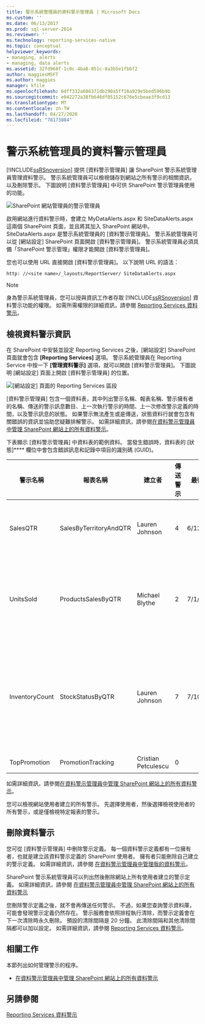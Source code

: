 ```yaml
---
title: 警示系統管理員的資料警示管理員 | Microsoft Docs
ms.custom: ''
ms.date: 06/13/2017
ms.prod: sql-server-2014
ms.reviewer: ''
ms.technology: reporting-services-native
ms.topic: conceptual
helpviewer_keywords:
- managing, alerts
- managing, data alerts
ms.assetid: 32fd968f-1c0c-4ba8-851c-8a3b5e1fbbf2
author: maggiesMSFT
ms.author: maggies
manager: kfile
ms.openlocfilehash: 6dff332a686371db290a5ff16a929e5bed596b9b
ms.sourcegitcommit: e042272a38fb646df05152c676e5cbeae3f9cd13
ms.translationtype: MT
ms.contentlocale: zh-TW
ms.lasthandoff: 04/27/2020
ms.locfileid: "78173884"
---
```

# <a name="data-alert-manager-for-alerting-administrators"></a>警示系統管理員的資料警示管理員
  [!INCLUDE[ssRSnoversion](../includes/ssrsnoversion-md.md)] 提供 [資料警示管理員] 讓 SharePoint 警示系統管理員管理資料警示。 警示系統管理員可以檢視儲存到網站之所有警示的相關資訊，以及刪除警示。 下圖說明 [資料警示管理員] 中可供 SharePoint 警示管理員使用的功能。

 ![SharePoint 網站管理員的警示管理員](media/rs-alertmanagersite.gif "SharePoint 網站管理員的警示管理員")

 啟用網站進行資料警示時，會建立 MyDataAlerts.aspx 和 SiteDataAlerts.aspx 這兩個 SharePoint 頁面，並且將其加入 SharePoint 網站中。 SiteDataAlerts.aspx 是警示系統管理員的 [資料警示管理員]。 警示系統管理員可以從 [網站設定] SharePoint 頁面開啟 [資料警示管理員]。 警示系統管理員必須具備「SharePoint 警示管理」權限才能開啟 [資料警示管理員]。

 您也可以使用 URL 直接開啟 [資料警示管理員]。 以下說明 URL 的語法：

 `http: //<site name>/_layouts/ReportServer/ SiteDataAlerts.aspx`

> [!NOTE]
>  身為警示系統管理員，您可以授與資訊工作者存取 [!INCLUDE[ssRSnoversion](../includes/ssrsnoversion-md.md)] 資料警示功能的權限。 如需所需權限的詳細資訊，請參閱 [Reporting Services 資料警示](../ssms/agent/alerts.md)。

##  <a name="viewing-data-alert-information"></a><a name="ViewingAlerts"></a> 檢視資料警示資訊
 在 SharePoint 中安裝並設定 Reporting Services 之後，[網站設定] SharePoint 頁面就會包含 **[Reporting Services]** 選項。 警示系統管理員在 Reporting Service 中按一下 **[管理資料警示]** 選項，就可以開啟 [資料警示管理員]。 下圖說明 [網站設定] 頁面上開啟 [資料警示管理員] 的位置。

 ![[網站設定] 頁面的 Reporting Services 區段](media/rs-sitesettings.gif "[網站設定] 頁面的 Reporting Services 區段")

 [資料警示管理員] 包含一個資料表，其中列出警示名稱、報表名稱、警示擁有者的名稱、傳送的警示訊息數目、上一次執行警示的時間、上一次修改警示定義的時間，以及警示訊息的狀態。 如果警示無法產生或是傳送，狀態資料行就會包含有關錯誤的資訊並協助您疑難排解警示。 如需詳細資訊，請參閱[在資料警示管理員中管理 SharePoint 網站上的所有資料警示](manage-all-data-alerts-on-a-sharepoint-site-in-data-alert-manager.md)。

 下表顯示 [資料警示管理員] 中資料表的範例資料。 當發生錯誤時，資料表的 [狀態]**** 欄位中會包含錯誤訊息和記錄中項目的識別碼 (GUID)。

|警示名稱|報表名稱|建立者|傳送警示|最後執行|上次修改|狀態|
|----------------|-----------------|----------------|-----------------|--------------|-------------------|------------|
|SalesQTR|SalesByTerritoryAndQTR|Lauren Johnson|4|6/12/2011|6/1/2011|上次警示執行成功，並且已傳送警示。|
|UnitsSold|ProductsSalesByQTR|Michael Blythe|2|7/1/2011|6/28/2011|上次警示執行成功，但因為資料未變更所以未傳送警示。|
|InventoryCount|StockStatusByQTR|Lauren Johnson|7|7/10/2011|7/2/2011|\<錯誤訊息> 記錄檔包含有關錯誤的詳細資訊。 請參閱識別碼為 \<GUID> 的記錄項目。|
|TopPromotion|PromotionTracking|Cristian Petculescu|0||5/23/2011|已建立警示。|

 如需詳細資訊，請參閱[在資料警示管理員中管理 SharePoint 網站上的所有資料警示](manage-all-data-alerts-on-a-sharepoint-site-in-data-alert-manager.md)。

 您可以檢視網站使用者建立的所有警示。 先選擇使用者，然後選擇檢視使用者的所有警示，或是僅檢視特定報表的警示。


##  <a name="delete-data-alerts"></a><a name="DeleteAlerts"></a>刪除資料警示
 您可從 [資料警示管理員] 中刪除警示定義。 每一個資料警示定義都有一位擁有者，也就是建立該資料警示定義的 SharePoint 使用者。 擁有者只能刪除自己建立的警示定義。 如需詳細資訊，請參閱 [在資料警示管理員中管理我的資料警示](manage-my-data-alerts-in-data-alert-manager.md)。

 SharePoint 警示系統管理員可以列出然後刪除網站上所有使用者建立的警示定義。 如需詳細資訊，請參閱 [在資料警示管理員中管理 SharePoint 網站上的所有資料警示](manage-all-data-alerts-on-a-sharepoint-site-in-data-alert-manager.md)

 您刪除警示定義之後，就不會再傳送任何警示。 不過，如果您查詢警示資料庫，可能會發現警示定義仍然存在。 警示服務會依照排程執行清除，而警示定義會在下一次清除時永久刪除。 預設的清除間隔是 20 分鐘。 此清除間隔和其他清除間隔都可以加以設定。 如需詳細資訊，請參閱 [Reporting Services 資料警示](../ssms/agent/alerts.md)。


##  <a name="related-tasks"></a><a name="HowTo"></a> 相關工作
 本節列出如何管理警示的程序。

-   [在資料警示管理員中管理 SharePoint 網站上的所有資料警示](manage-all-data-alerts-on-a-sharepoint-site-in-data-alert-manager.md)


## <a name="see-also"></a>另請參閱
 [Reporting Services 資料警示](../ssms/agent/alerts.md)


